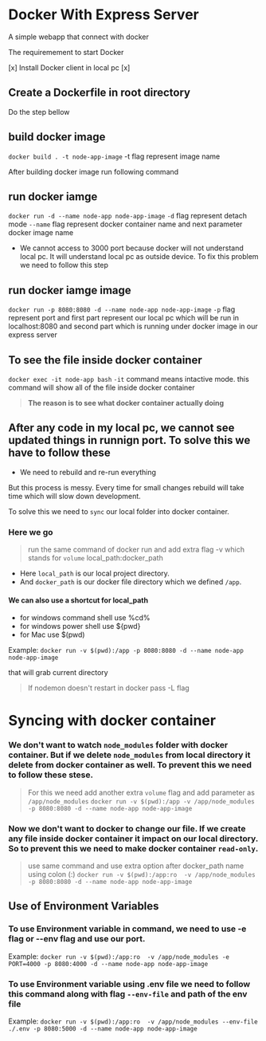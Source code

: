 # Docker With Express Server

A simple webapp that connect with docker 

The requiremement to start Docker

[x] Install Docker client in local pc
[x] 

## Create a Dockerfile in root directory

Do the step bellow

## build docker image
`docker build . -t node-app-image` -t flag represent image name

After building docker image run following command

## run docker iamge
`docker run -d --name node-app node-app-image` 
`-d` flag represent detach mode
`--name` flag represent docker container name
and next parameter docker image name

- We cannot access to 3000 port because docker will not understand local pc. It will understand local pc as outside device. To fix this problem we need to follow this step 

## run docker iamge image
`docker run -p 8080:8080 -d --name node-app node-app-image` 
`-p` flag represent port and first part represent our local pc which will be run in localhost:8080 and second part which is running under docker image in our express server

## To see the file inside docker container
`docker exec -it node-app bash` `-it` command means intactive mode. this command will show all of the file inside docker container

> **The reason is to see what docker container actually doing**


## After any code in my local pc, we cannot see updated things in runnign port. To solve this we have to follow these

- We need to rebuild and re-run everything

But this process is messy. Every time for small changes rebuild will take time which will slow down development.

To solve this we need to `sync` our local folder into docker container.

### Here we go
> run the same command of docker run and add extra flag -v which stands for `volume` local_path:docker_path
- Here `local_path` is our local project directory.
- And `docker_path` is our docker file directory which we defined `/app`.

#### We can also use a shortcut for local_path
- for windows command shell use %cd%
- for windows power shell use ${pwd}
- for Mac use $(pwd)


Example: `docker run -v $(pwd):/app -p 8080:8080 -d --name node-app node-app-image`

that will grab current directory

> If nodemon doesn't restart in docker pass -L flag


<!-- TODAY SESSION: 56:25
https://www.youtube.com/watch?v=9zUHg7xjIqQ -->


# Syncing with docker container

### We don't want to watch `node_modules` folder with docker container. But if we delete `node_modules` from local directory it delete from docker container as well. To prevent this we need to follow these stese. 
> For this we need add another extra `volume` flag and add parameter as `/app/node_modules`
> `docker run -v $(pwd):/app -v /app/node_modules -p 8080:8080 -d --name node-app node-app-image`

### Now we don't want to docker to change our file. If we create any file inside docker container it impact on our local directory. So to prevent this we need to make docker container `read-only`. 

> use same command and use extra option after docker_path name using colon (:)
> `docker run -v $(pwd):/app:ro  -v /app/node_modules -p 8080:8080 -d --name node-app node-app-image`


## Use of Environment Variables
### To use Environment variable in command, we need to use -e flag or --env flag and use our port. 

Example: `docker run -v $(pwd):/app:ro  -v /app/node_modules -e PORT=4000 -p 8080:4000 -d --name node-app node-app-image`

### To use Environment variable using .env file we need to follow this command along with flag `--env-file` and path of the env file

Example: `docker run -v $(pwd):/app:ro  -v /app/node_modules --env-file ./.env -p 8080:5000 -d --name node-app node-app-image`